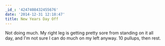 ```yaml
---
_id_: '4247408432455676'
date: '2014-12-31 12:18:47'
title: New Years Day Off
---
```


Not doing much. My right leg is getting pretty sore from standing on it all day, and I'm not sure I can do much on my left anyway. 10 pullups, then rest.
